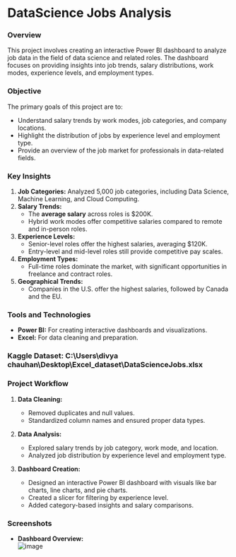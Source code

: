 # DataScience Jobs Analysis

### **Overview**  
This project involves creating an interactive Power BI dashboard to analyze job data in the field of data science and related roles. The dashboard focuses on providing insights into job trends, salary distributions, work modes, experience levels, and employment types.

### **Objective**  
The primary goals of this project are to:  
- Understand salary trends by work modes, job categories, and company locations.  
- Highlight the distribution of jobs by experience level and employment type.  
- Provide an overview of the job market for professionals in data-related fields.

### **Key Insights**  
1. **Job Categories:** Analyzed 5,000 job categories, including Data Science, Machine Learning, and Cloud Computing.  
2. **Salary Trends:**  
   - The **average salary** across roles is $200K.  
   - Hybrid work modes offer competitive salaries compared to remote and in-person roles.  
3. **Experience Levels:**  
   - Senior-level roles offer the highest salaries, averaging $120K.  
   - Entry-level and mid-level roles still provide competitive pay scales.  
4. **Employment Types:**  
   - Full-time roles dominate the market, with significant opportunities in freelance and contract roles.  
5. **Geographical Trends:**  
   - Companies in the U.S. offer the highest salaries, followed by Canada and the EU.

### **Tools and Technologies**  
- **Power BI:** For creating interactive dashboards and visualizations.  
- **Excel:** For data cleaning and preparation.  

### **Kaggle Dataset:** C:\Users\divya chauhan\Desktop\Excel_dataset\DataScienceJobs.xlsx

### **Project Workflow**  
1. **Data Cleaning:**  
   - Removed duplicates and null values.  
   - Standardized column names and ensured proper data types.  

2. **Data Analysis:**  
   - Explored salary trends by job category, work mode, and location.  
   - Analyzed job distribution by experience level and employment type.  

3. **Dashboard Creation:**  
   - Designed an interactive Power BI dashboard with visuals like bar charts, line charts, and pie charts.  
   - Created a slicer for filtering by experience level.  
   - Added category-based insights and salary comparisons.

### **Screenshots**  
- **Dashboard Overview:**  
![image](https://github.com/user-attachments/assets/70be5799-7031-4815-b297-1ab21aedaf12)
  
